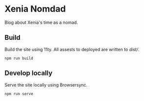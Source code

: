 # Xenia Nomdad

Blog about Xenia's time as a nomad.

## Build

Build the site using 11ty. All assests to deployed are written to _dist/_.

```
npm run build
```

## Develop locally

Serve the site locally using Browsersync.

```
npm run serve
```
